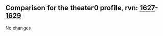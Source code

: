 ## Comparison for the theater0 profile, rvn: [1627](https://github.com/PRO100KatYT/FortniteProfileRevisions/tree/main/profiles/theater0/1627%20theater0.json)-[1629](https://github.com/PRO100KatYT/FortniteProfileRevisions/tree/main/profiles/theater0/1629%20theater0.json)

No changes
